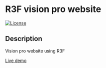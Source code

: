 # R3F vision pro website


[![License](https://img.shields.io/badge/license-MIT-blue.svg)](LICENSE)

## Description

Vision pro website using R3F


[Live demo](https://codesandbox.io/p/github/gary880/r3f-testing/main?file=%2Fsrc%2FApp.tsx&workspaceId=56d231b4-cf1a-486c-8b51-5bdfc8412828)
